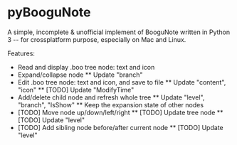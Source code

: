 pyBooguNote
===========

A simple, incomplete &amp; unofficial implement of BooguNote written in Python 3
-- for crossplatform purpose, especially on Mac and Linux.

Features:
* Read and display .boo tree node: text and icon
* Expand/collapse node
** Update "branch"
* Edit .boo tree node: text and icon, and save to file
** Update "content", "icon"
** [TODO] Update "ModifyTime"
* Add/delete child node and refresh whole tree
** Update "level", "branch", "IsShow"
** Keep the expansion state of other nodes
* [TODO] Move node up/down/left/right
** [TODO] Update tree node
** [TODO] Update "level"
* [TODO] Add sibling node before/after current node
** [TODO] Update "level"
